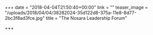 +++
date = "2018-04-04T21:50:40+00:00"
link = ""
teaser_image = "/uploads/2018/04/04/38282024-35d122d8-375a-11e8-8d77-2bc3f8ad3fce.jpg"
title = "The Nosara Leadership Forum"

+++
